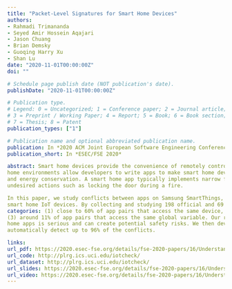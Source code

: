 ```yaml
---
title: "Packet-Level Signatures for Smart Home Devices"
authors:
- Rahmadi Trimananda
- Seyed Amir Hossein Aqajari
- Jason Chuang
- Brian Demsky
- Guoqing Harry Xu
- Shan Lu
date: "2020-11-01T00:00:00Z"
doi: ""

# Schedule page publish date (NOT publication's date).
publishDate: "2020-11-01T00:00:00Z"

# Publication type.
# Legend: 0 = Uncategorized; 1 = Conference paper; 2 = Journal article;
# 3 = Preprint / Working Paper; 4 = Report; 5 = Book; 6 = Book section;
# 7 = Thesis; 8 = Patent
publication_types: ["1"]

# Publication name and optional abbreviated publication name.
publication: In *2020 ACM Joint European Software Engineering Conference and Symposium on the Foundations of Software Engineering*
publication_short: In *ESEC/FSE 2020*

abstract: Smart home devices provide the convenience of remotely controlling and automating home appliances. The most advanced smart
home environments allow developers to write apps to make smart home devices work together to accomplish tasks, e.g., home security
and energy conservation. A smart home app typically implements narrow functionality and thus to fully implement desired functionality homeowners may need to install multiple apps. These different apps can conflict with each other and these conflicts can result in
undesired actions such as locking the door during a fire.

In this paper, we study conflicts between apps on Samsung SmartThings, the most popular platform for developing and deploying
smart home IoT devices. By collecting and studying 198 official and 69 third-party apps, we found significant app conflicts in 3
categories: (1) close to 60% of app pairs that access the same device, (2) more than 90% of app pairs with physical interactions, and
(3) around 11% of app pairs that access the same global variable. Our results suggest that the problem of conflicts between smart
home apps is serious and can create potential safety risks. We then developed a conflict detection tool that uses model checking to
automatically detect up to 96% of the conflicts.

links:
url_pdf: https://2020.esec-fse.org/details/fse-2020-papers/16/Understanding-and-Automatically-Detecting-Conflicting-Interactions-between-Smart-Home
url_code: http://plrg.ics.uci.edu/iotcheck/
url_dataset: http://plrg.ics.uci.edu/iotcheck/
url_slides: https://2020.esec-fse.org/details/fse-2020-papers/16/Understanding-and-Automatically-Detecting-Conflicting-Interactions-between-Smart-Home
url_video: https://2020.esec-fse.org/details/fse-2020-papers/16/Understanding-and-Automatically-Detecting-Conflicting-Interactions-between-Smart-Home
---
```

